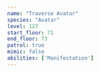 ```yaml
---
name: "Traverse Avatar"
species: "Avatar"
level: 127
start_floor: 71
end_floor: 73
patrol: true
mimic: false
abilities: ['Manifestation']
---
```

